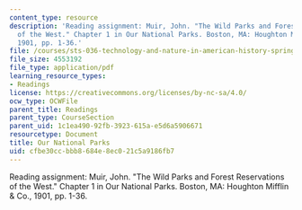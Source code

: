 ```yaml
---
content_type: resource
description: 'Reading assignment: Muir, John. "The Wild Parks and Forest Reservations
  of the West." Chapter 1 in Our National Parks. Boston, MA: Houghton Mifflin & Co.,
  1901, pp. 1-36.'
file: /courses/sts-036-technology-and-nature-in-american-history-spring-2008/cfbe30ccbbb8684e8ec021c5a9186fb7_muir_natlprk_ch1.pdf
file_size: 4553192
file_type: application/pdf
learning_resource_types:
- Readings
license: https://creativecommons.org/licenses/by-nc-sa/4.0/
ocw_type: OCWFile
parent_title: Readings
parent_type: CourseSection
parent_uid: 1c1ea490-92fb-3923-615a-e5d6a5906671
resourcetype: Document
title: Our National Parks
uid: cfbe30cc-bbb8-684e-8ec0-21c5a9186fb7
---
```

Reading assignment: Muir, John. "The Wild Parks and Forest Reservations of the West." Chapter 1 in Our National Parks. Boston, MA: Houghton Mifflin & Co., 1901, pp. 1-36.